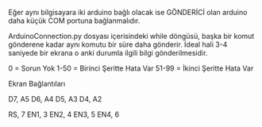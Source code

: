 Eğer aynı bilgisayara iki arduino bağlı olacak ise GÖNDERİCİ olan arduino daha küçük COM portuna bağlanmalıdır.

ArduinoConnection.py dosyası içerisindeki while döngüsü, başka bir komut gönderene kadar aynı komutu bir süre daha gönderir. İdeal hali 3-4 saniyede bir ekrana o anki durumla ilgili bilgi gönderilmesidir.

0 = Sorun Yok
1-50 = Birinci Şeritte Hata Var
51-99 = İkinci Şeritte Hata Var

Ekran Bağlantıları

D7, A5
D6, A4
D5, A3
D4, A2

RS, 7
EN1, 3
EN2, 4
EN3, 5
EN4, 6
